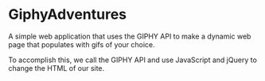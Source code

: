 # GiphyAdventures

A simple web application that uses the GIPHY API to make a dynamic web page that populates with gifs of your choice. 

To accomplish this, we call the GIPHY API and use JavaScript and jQuery to change the HTML of our site.


